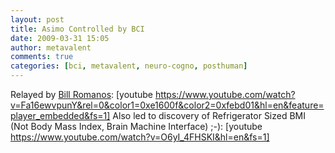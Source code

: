 ```yaml
---
layout: post
title: Asimo Controlled by BCI
date: 2009-03-31 15:05
author: metavalent
comments: true
categories: [bci, metavalent, neuro-cogno, posthuman]
---
```

Relayed by <a href="https://cislunarspace.blogspot.com/2009/03/asimo-controlled-by-brain-machine.html">Bill Romanos</a>:
[youtube https://www.youtube.com/watch?v=Fa16ewvpunY&rel=0&color1=0xe1600f&color2=0xfebd01&hl=en&feature=player_embedded&fs=1]
Also led to discovery of Refrigerator Sized BMI (Not Body Mass Index, Brain Machine Interface) ;-):
[youtube https://www.youtube.com/watch?v=O6yI_4FHSKI&hl=en&fs=1]
